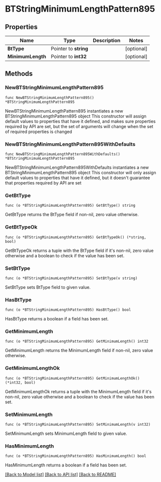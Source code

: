 # BTStringMinimumLengthPattern895

## Properties

Name | Type | Description | Notes
------------ | ------------- | ------------- | -------------
**BtType** | Pointer to **string** |  | [optional] 
**MinimumLength** | Pointer to **int32** |  | [optional] 

## Methods

### NewBTStringMinimumLengthPattern895

`func NewBTStringMinimumLengthPattern895() *BTStringMinimumLengthPattern895`

NewBTStringMinimumLengthPattern895 instantiates a new BTStringMinimumLengthPattern895 object
This constructor will assign default values to properties that have it defined,
and makes sure properties required by API are set, but the set of arguments
will change when the set of required properties is changed

### NewBTStringMinimumLengthPattern895WithDefaults

`func NewBTStringMinimumLengthPattern895WithDefaults() *BTStringMinimumLengthPattern895`

NewBTStringMinimumLengthPattern895WithDefaults instantiates a new BTStringMinimumLengthPattern895 object
This constructor will only assign default values to properties that have it defined,
but it doesn't guarantee that properties required by API are set

### GetBtType

`func (o *BTStringMinimumLengthPattern895) GetBtType() string`

GetBtType returns the BtType field if non-nil, zero value otherwise.

### GetBtTypeOk

`func (o *BTStringMinimumLengthPattern895) GetBtTypeOk() (*string, bool)`

GetBtTypeOk returns a tuple with the BtType field if it's non-nil, zero value otherwise
and a boolean to check if the value has been set.

### SetBtType

`func (o *BTStringMinimumLengthPattern895) SetBtType(v string)`

SetBtType sets BtType field to given value.

### HasBtType

`func (o *BTStringMinimumLengthPattern895) HasBtType() bool`

HasBtType returns a boolean if a field has been set.

### GetMinimumLength

`func (o *BTStringMinimumLengthPattern895) GetMinimumLength() int32`

GetMinimumLength returns the MinimumLength field if non-nil, zero value otherwise.

### GetMinimumLengthOk

`func (o *BTStringMinimumLengthPattern895) GetMinimumLengthOk() (*int32, bool)`

GetMinimumLengthOk returns a tuple with the MinimumLength field if it's non-nil, zero value otherwise
and a boolean to check if the value has been set.

### SetMinimumLength

`func (o *BTStringMinimumLengthPattern895) SetMinimumLength(v int32)`

SetMinimumLength sets MinimumLength field to given value.

### HasMinimumLength

`func (o *BTStringMinimumLengthPattern895) HasMinimumLength() bool`

HasMinimumLength returns a boolean if a field has been set.


[[Back to Model list]](../README.md#documentation-for-models) [[Back to API list]](../README.md#documentation-for-api-endpoints) [[Back to README]](../README.md)



